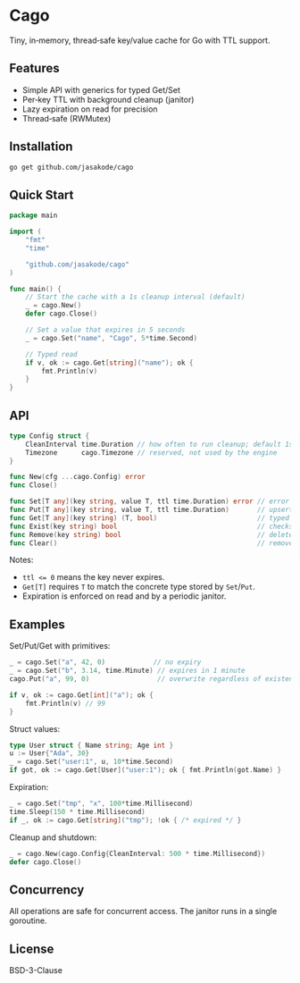# Cago

Tiny, in‑memory, thread‑safe key/value cache for Go with TTL support.

## Features

- Simple API with generics for typed Get/Set
- Per‑key TTL with background cleanup (janitor)
- Lazy expiration on read for precision
- Thread‑safe (RWMutex)

## Installation

```sh
go get github.com/jasakode/cago
```

## Quick Start

```go
package main

import (
    "fmt"
    "time"

    "github.com/jasakode/cago"
)

func main() {
    // Start the cache with a 1s cleanup interval (default)
    _ = cago.New()
    defer cago.Close()

    // Set a value that expires in 5 seconds
    _ = cago.Set("name", "Cago", 5*time.Second)

    // Typed read
    if v, ok := cago.Get[string]("name"); ok {
        fmt.Println(v)
    }
}
```

## API

```go
type Config struct {
    CleanInterval time.Duration // how often to run cleanup; default 1s
    Timezone      cago.Timezone // reserved, not used by the engine
}

func New(cfg ...cago.Config) error
func Close()

func Set[T any](key string, value T, ttl time.Duration) error // error if key exists and not expired
func Put[T any](key string, value T, ttl time.Duration)       // upsert
func Get[T any](key string) (T, bool)                         // typed read
func Exist(key string) bool                                   // checks non‑expired presence
func Remove(key string) bool                                  // delete
func Clear()                                                  // remove all
```

Notes:
- `ttl <= 0` means the key never expires.
- `Get[T]` requires `T` to match the concrete type stored by `Set`/`Put`.
- Expiration is enforced on read and by a periodic janitor.

## Examples

Set/Put/Get with primitives:

```go
_ = cago.Set("a", 42, 0)            // no expiry
_ = cago.Set("b", 3.14, time.Minute) // expires in 1 minute
cago.Put("a", 99, 0)                 // overwrite regardless of existence

if v, ok := cago.Get[int]("a"); ok {
    fmt.Println(v) // 99
}
```

Struct values:

```go
type User struct { Name string; Age int }
u := User{"Ada", 30}
_ = cago.Set("user:1", u, 10*time.Second)
if got, ok := cago.Get[User]("user:1"); ok { fmt.Println(got.Name) }
```

Expiration:

```go
_ = cago.Set("tmp", "x", 100*time.Millisecond)
time.Sleep(150 * time.Millisecond)
if _, ok := cago.Get[string]("tmp"); !ok { /* expired */ }
```

Cleanup and shutdown:

```go
_ = cago.New(cago.Config{CleanInterval: 500 * time.Millisecond})
defer cago.Close()
```

## Concurrency

All operations are safe for concurrent access. The janitor runs in a single goroutine.

## License

BSD-3-Clause
